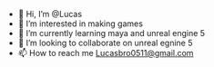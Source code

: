 - 👋 Hi, I’m @Lucas
- 👀 I’m interested in making games
- 🌱 I’m currently learning maya and unreal engine 5
- 💞️ I’m looking to collaborate on unreal egnine 5
- 📫 How to reach me Lucasbro0511@gmail.com

<!---
LucasMakesGames/LucasMakesGames is a ✨ special ✨ repository because its `README.md` (this file) appears on your GitHub profile.
You can click the Preview link to take a look at your changes.
--->
